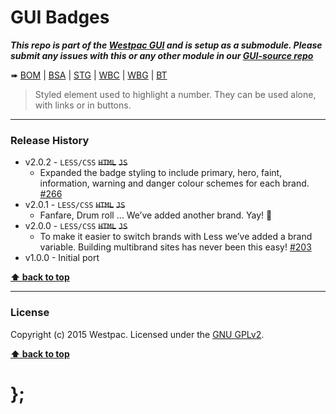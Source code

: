 GUI Badges
==========

***This repo is part of the [Westpac GUI](http://gel.westpacgroup.com.au/GUI/) and is setup as a submodule. Please submit any issues with this or any other
module in our [GUI-source repo](https://github.com/WestpacCXTeam/GUI-source/issues)***

➠
[BOM](http://westpaccxteam.github.io/GUI-badges/tests/BOM/) |
[BSA](http://westpaccxteam.github.io/GUI-badges/tests/BSA/) |
[STG](http://westpaccxteam.github.io/GUI-badges/tests/STG/) |
[WBC](http://westpaccxteam.github.io/GUI-badges/tests/WBC/) |
[WBG](http://westpaccxteam.github.io/GUI-badges/tests/WBG/) |
[BT](http://westpaccxteam.github.io/GUI-badges/tests/BT/)

> Styled element used to highlight a number. They can be used alone, with links or in buttons.

----------------------------------------------------------------------------------------------------------------------------------------------------------------


### Release History

* v2.0.2 - `LESS/CSS` ~~`HTML`~~ ~~`JS`~~
	* Expanded the badge styling to include primary, hero, faint, information, warning and danger colour schemes for each brand.
		[#266](https://github.com/WestpacCXTeam/GUI-source/issues/266)
* v2.0.1 - `LESS/CSS` ~~`HTML`~~ ~~`JS`~~
	* Fanfare, Drum roll … We’ve added another brand. Yay! :clap:
* v2.0.0 - `LESS/CSS` ~~`HTML`~~ ~~`JS`~~
	* To make it easier to switch brands with Less we’ve added a brand variable. Building multibrand sites has never been this easy!
		[#203](https://github.com/WestpacCXTeam/GUI-source/issues/203)
* v1.0.0 - Initial port

**[⬆ back to top](#content)**


----------------------------------------------------------------------------------------------------------------------------------------------------------------


### License

Copyright (c) 2015 Westpac. Licensed under the [GNU GPLv2](https://raw.githubusercontent.com/WestpacCXTeam/GUI-badges/master/LICENSE).

**[⬆ back to top](#content)**

# };